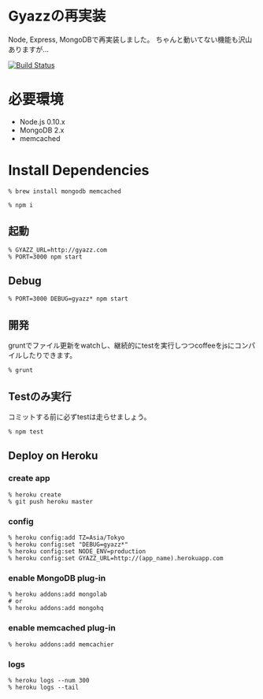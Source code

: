 # Gyazzの再実装

Node, Express, MongoDBで再実装しました。
ちゃんと動いてない機能も沢山ありますが…

[![Build Status](https://travis-ci.org/masuilab/Gyazz.svg?branch=master)](https://travis-ci.org/masuilab/Gyazz)


# 必要環境

- Node.js 0.10.x
- MongoDB 2.x
- memcached


# Install Dependencies


    % brew install mongodb memcached

    % npm i


## 起動

    % GYAZZ_URL=http://gyazz.com
    % PORT=3000 npm start

## Debug

    % PORT=3000 DEBUG=gyazz* npm start


## 開発

gruntでファイル更新をwatchし、継続的にtestを実行しつつcoffeeをjsにコンパイルしたりできます。

    % grunt


## Testのみ実行

コミットする前に必ずtestは走らせましょう。

    % npm test


## Deploy on Heroku

### create app

    % heroku create
    % git push heroku master

### config

    % heroku config:add TZ=Asia/Tokyo
    % heroku config:set "DEBUG=gyazz*"
    % heroku config:set NODE_ENV=production
    % heroku config:set GYAZZ_URL=http://(app_name).herokuapp.com

### enable MongoDB plug-in

    % heroku addons:add mongolab
    # or
    % heroku addons:add mongohq

### enable memcached plug-in

    % heroku addons:add memcachier

### logs

    % heroku logs --num 300
    % heroku logs --tail
